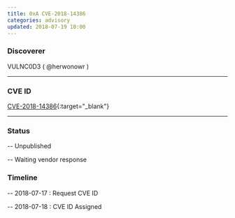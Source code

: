 ```yaml
---
title: 0xA CVE-2018-14386
categories: advisory
updated: 2018-07-19 10:00
---
```


### Discoverer

VULNC0D3 ( @herwonowr )

---

### CVE ID

[CVE-2018-14386](https://cve.mitre.org/cgi-bin/cvename.cgi?name=CVE-2018-14386){:target="_blank"}

---

### Status

-- Unpublished

-- Waiting vendor response

### Timeline

-- 2018-07-17 : Request CVE ID

-- 2018-07-18 : CVE ID Assigned
